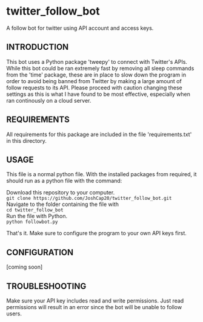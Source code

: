 # twitter_follow_bot
A follow bot for twitter using API account and access keys.

INTRODUCTION
------------
This bot uses a Python package 'tweepy' to connect with Twitter's APIs. While this bot could be ran extremely fast by removing all sleep commands from the 'time' package, these are in place to slow down the program in order to avoid being banned from Twitter by making a large amount of follow requests to its API. Please proceed with caution changing these settings as this is what I have found to be most effective, especially when ran continously on a cloud server.

REQUIREMENTS
------------
All requirements for this package are included in the file 'requirements.txt' in this directory.

USAGE
-------------
This file is a normal python file. With the installed packages from required, it should run as a python file with the command:

Download this repository to your computer.  
`git clone https://github.com/JoshCap20/twitter_follow_bot.git`  
Navigate to the folder containing the file with  
`cd twitter_follow_bot`   
Run the file with Python.  
`python followbot.py`  

That's it. Make sure to configure the program to your own API keys first.


CONFIGURATION
-------------

[coming soon]

TROUBLESHOOTING
---------------

Make sure your API key includes read and write permissions. Just read permissions will result in an error since the bot will be unable to follow users.

